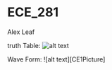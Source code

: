 ECE_281
=======

Alex Leaf

truth Table:
![alt text](http://i39.tinypic.com/20a8jyr.png)


Wave Form:
![alt text][CE1Picture]

